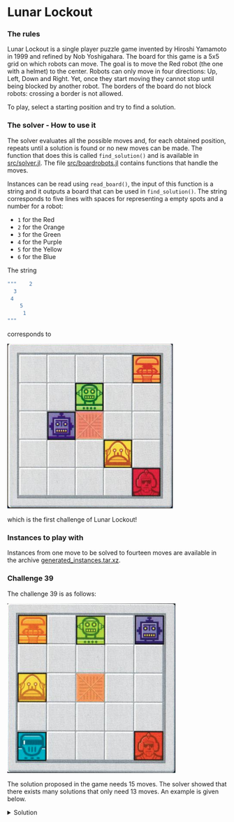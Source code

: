 # Lunar Lockout
### The rules
Lunar Lockout is a single player puzzle game invented by Hiroshi Yamamoto in 1999 and refined by Nob Yoshigahara. The board for this game is a 5x5 grid on which robots can move. The goal is to move the Red robot (the one with a helmet) to the center. Robots can only move in four directions: Up, Left, Down and Right. Yet, once they start moving they cannot stop until being blocked by another robot. The borders of the board do not block robots: crossing a border is not allowed.

To play, select a starting position and try to find a solution.



### The solver - How to use it
The solver evaluates all the possible moves and, for each obtained position, repeats until a solution is found or no new moves can be made. The function that does this is called `find_solution()` and is available in [src/solver.jl](src/solver.jl). The file [src/boardrobots.jl](src/boardrobots.jl) contains functions that handle the moves.

Instances can be read using `read_board()`, the input of this function is a string and it outputs a board that can be used in `find_solution()`. The string corresponds to five lines with spaces for representing a empty spots and a number for a robot:
- `1` for the Red
- `2` for the Orange
- `3` for the Green
- `4` for the Purple
- `5` for the Yellow
- `6` for the Blue

The string
```Julia
"""    2
  3  
 4
    5
     1
"""
```

corresponds to

![first_problem_image](images/challenge1.png?raw=true)

which is the first challenge of Lunar Lockout!

### Instances to play with
Instances from one move to be solved to fourteen moves are available in the archive [generated_instances.tar.xz](generated_instances.tar.xz).


### Challenge 39
The challenge 39 is as follows:

![challenge39_image](images/challenge39.png?raw=true)

The solution proposed in the game needs 15 moves. The solver showed that there exists many solutions that only need 13 moves. An example is given below.

<details>
  <summary>Solution</summary>
  1:	Green - Right
  2:	Purple - Down
  3:	Red - Left
  4:	Orange - Down
  5:	Yellow - Down
  6:	Yellow - Right
  7:	Yellow - Up
  8:	Yellow - Left
  9:	Orange - Down
  10:	Orange - Right
  11:	Green - Down
  12:	Red - Up
  13:	Red - Right
</details>
